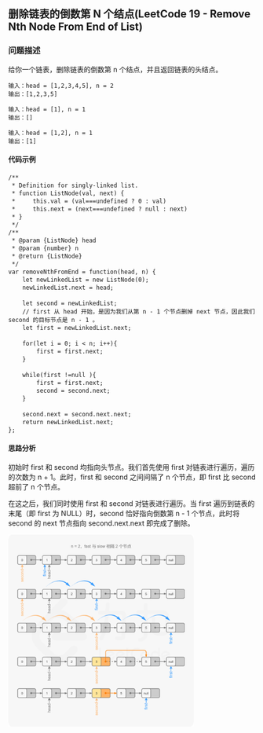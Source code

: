 ## 删除链表的倒数第 N 个结点(LeetCode 19 - Remove Nth Node From End of List)

### 问题描述
给你一个链表，删除链表的倒数第 n 个结点，并且返回链表的头结点。

```
输入：head = [1,2,3,4,5], n = 2
输出：[1,2,3,5]
```

```
输入：head = [1], n = 1
输出：[]
```

```
输入：head = [1,2], n = 1
输出：[1]
```

#### 代码示例

```
/**
 * Definition for singly-linked list.
 * function ListNode(val, next) {
 *     this.val = (val===undefined ? 0 : val)
 *     this.next = (next===undefined ? null : next)
 * }
 */
/**
 * @param {ListNode} head
 * @param {number} n
 * @return {ListNode}
 */
var removeNthFromEnd = function(head, n) {
    let newLinkedList = new ListNode(0);
    newLinkedList.next = head;

    let second = newLinkedList;
    // first 从 head 开始，是因为我们从第 n - 1 个节点删掉 next 节点，因此我们 second 的目标节点是 n - 1 。
    let first = newLinkedList.next;

    for(let i = 0; i < n; i++){
        first = first.next;
    }

    while(first !=null ){
        first = first.next;
        second = second.next;
    }

    second.next = second.next.next;
    return newLinkedList.next;
};
```

#### 思路分析

初始时 first 和 second 均指向头节点。我们首先使用 first 对链表进行遍历，遍历的次数为 n + 1。此时，first 和 second 之间间隔了 n 个节点，即 first 比 second 超前了 n 个节点。

在这之后，我们同时使用 first 和 second 对链表进行遍历。当 first 遍历到链表的末尾（即 first 为 NULL）时，second 恰好指向倒数第 n - 1 个节点，此时将 second 的 next 节点指向 second.next.next 即完成了删除。

<img src="../../assets/linked-list/linked-list-7.png" alt="avatar" width="75%" height="75%">